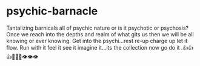 # psychic-barnacle
Tantalizing barnicals all of psychic nature or is it psychotic or psychosis? Once we reach into the depths and realm of what gits us then we will be all knowing or ever knowing. Get into the psychi...rest re-up charge up let it flow. Run with it feel it see it imagine it...its the collection now go do it .👍👍👍🍺🍺🍺👁👁👁
